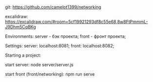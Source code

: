 git: https://github.com/camelot1399/networking

excalidraw: https://excalidraw.com/#room=5cf19921293df8c55e68,8w8FtPmmmL-J9Dhm5CqBKg

Environments: 
server - бэк проекта;
front - фронт проекта;

Settings:
server: localhost:8081;
front: localhost:8082;

Starting a project:

start server: node server/server.js

start front (front/networking): npm run serve
